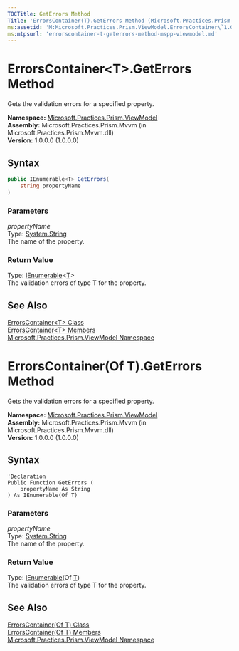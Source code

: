 ```yaml
---
TOCTitle: GetErrors Method
Title: 'ErrorsContainer(T).GetErrors Method (Microsoft.Practices.Prism.ViewModel)'
ms:assetid: 'M:Microsoft.Practices.Prism.ViewModel.ErrorsContainer\`1.GetErrors(System.String)'
ms:mtpsurl: 'errorscontainer-t-geterrors-method-mspp-viewmodel.md'
---
```


# ErrorsContainer&lt;T&gt;.GetErrors Method

Gets the validation errors for a specified property.

**Namespace:** [Microsoft.Practices.Prism.ViewModel](/patterns-practices/reference/mspp-viewmodel-namespace)<br/>
**Assembly:** Microsoft.Practices.Prism.Mvvm (in Microsoft.Practices.Prism.Mvvm.dll) <br/>
**Version:** 1.0.0.0 (1.0.0.0)

## Syntax

```C#
public IEnumerable<T> GetErrors(
	string propertyName
)
```

### Parameters

*propertyName*  
Type: [System.String](http://msdn.microsoft.com/en-us/library/s1wwdcbf)   
The name of the property.

### Return Value

Type: [IEnumerable](http://msdn.microsoft.com/en-us/library/9eekhta0)&lt;[T](/patterns-practices/reference/errorscontainer-t-class-mspp-viewmodel)&gt;  
The validation errors of type T for the property.

## See Also

[ErrorsContainer&lt;T&gt; Class](/patterns-practices/reference/errorscontainer-t-class-mspp-viewmodel)<br/>
[ErrorsContainer&lt;T&gt; Members](/patterns-practices/reference/errorscontainer-t-members-mspp-viewmodel)<br/>
[Microsoft.Practices.Prism.ViewModel Namespace](/patterns-practices/reference/mspp-viewmodel-namespace)<br/>


# ErrorsContainer(Of T).GetErrors Method

Gets the validation errors for a specified property.

**Namespace:** [Microsoft.Practices.Prism.ViewModel](/patterns-practices/reference/mspp-viewmodel-namespace)<br/>
**Assembly:** Microsoft.Practices.Prism.Mvvm (in Microsoft.Practices.Prism.Mvvm.dll) <br/>
**Version:** 1.0.0.0 (1.0.0.0)

## Syntax

```VB
'Declaration
Public Function GetErrors ( 
	propertyName As String
) As IEnumerable(Of T)
```

### Parameters

*propertyName*  
Type: [System.String](http://msdn.microsoft.com/en-us/library/s1wwdcbf)   
The name of the property.

### Return Value

Type: [IEnumerable](http://msdn.microsoft.com/en-us/library/9eekhta0)(Of [T](/patterns-practices/reference/errorscontainer-t-class-mspp-viewmodel))  
The validation errors of type T for the property.

## See Also

[ErrorsContainer(Of T) Class](/patterns-practices/reference/errorscontainer-t-class-mspp-viewmodel)<br/>
[ErrorsContainer(Of T) Members](/patterns-practices/reference/errorscontainer-t-members-mspp-viewmodel)<br/>
[Microsoft.Practices.Prism.ViewModel Namespace](/patterns-practices/reference/mspp-viewmodel-namespace)